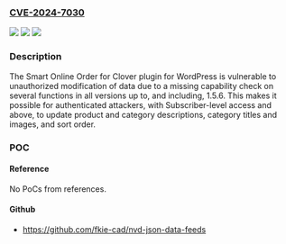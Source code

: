 ### [CVE-2024-7030](https://cve.mitre.org/cgi-bin/cvename.cgi?name=CVE-2024-7030)
![](https://img.shields.io/static/v1?label=Product&message=Smart%20Online%20Order%20for%20Clover&color=blue)
![](https://img.shields.io/static/v1?label=Version&message=*%3C%3D%201.5.6%20&color=brighgreen)
![](https://img.shields.io/static/v1?label=Vulnerability&message=CWE-862%20Missing%20Authorization&color=brighgreen)

### Description

The Smart Online Order for Clover plugin for WordPress is vulnerable to unauthorized modification of data due to a missing capability check on several functions in all versions up to, and including, 1.5.6. This makes it possible for authenticated attackers, with Subscriber-level access and above, to update product and category descriptions, category titles and images, and sort order.

### POC

#### Reference
No PoCs from references.

#### Github
- https://github.com/fkie-cad/nvd-json-data-feeds

